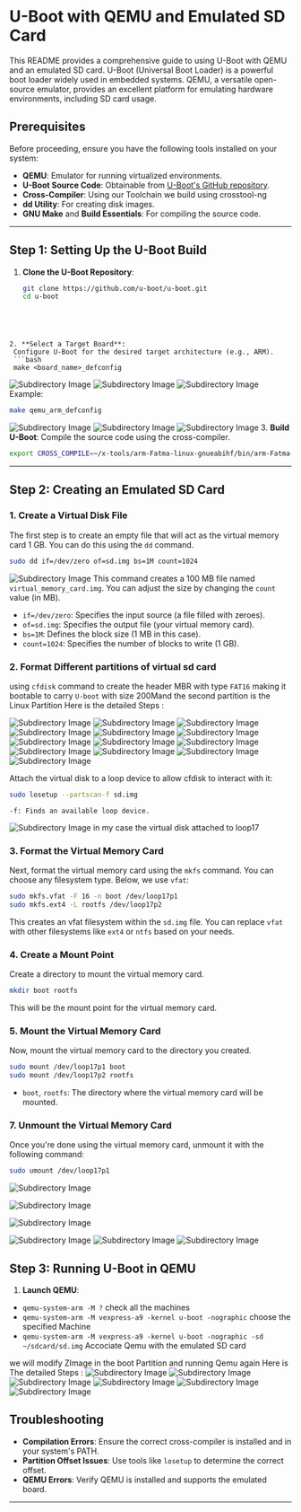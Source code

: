 # U-Boot with QEMU and Emulated SD Card

This README provides a comprehensive guide to using U-Boot with QEMU and an emulated SD card. U-Boot (Universal Boot Loader) is a powerful boot loader widely used in embedded systems. QEMU, a versatile open-source emulator, provides an excellent platform for emulating hardware environments, including SD card usage.

## Prerequisites

Before proceeding, ensure you have the following tools installed on your system:

- **QEMU**: Emulator for running virtualized environments.
- **U-Boot Source Code**: Obtainable from [U-Boot's GitHub repository](https://github.com/u-boot/u-boot).
- **Cross-Compiler**: Using our Toolchain we build using crosstool-ng
- **dd Utility**: For creating disk images.
- **GNU Make** and **Build Essentials**: For compiling the source code.

---

## Step 1: Setting Up the U-Boot Build

1. **Clone the U-Boot Repository**:
   ```bash
   git clone https://github.com/u-boot/u-boot.git
   cd u-boot
  ```

   
  

2. **Select a Target Board**:
   Configure U-Boot for the desired target architecture (e.g., ARM).
   ```bash
   make <board_name>_defconfig
   ```
   ![Subdirectory Image](../images/vexpress.png)
   ![Subdirectory Image](../images/config.png)
   ![Subdirectory Image](../images/env.png)
   Example:
   ```bash
   make qemu_arm_defconfig
   ```
   ![Subdirectory Image](../images/crosscompile.png)
   ![Subdirectory Image](../images/build.png)
   ![Subdirectory Image](../images/afterbuild.png)
3. **Build U-Boot**:
   Compile the source code using the cross-compiler.
   ```bash
   export CROSS_COMPILE=~/x-tools/arm-Fatma-linux-gnueabihf/bin/arm-Fatma-linux-gnueabihf-
   ```

---

## Step 2: Creating an Emulated SD Card

### 1. Create a Virtual Disk File
The first step is to create an empty file that will act as the virtual memory card 1 GB. You can do this using the `dd` command.

```bash
sudo dd if=/dev/zero of=sd.img bs=1M count=1024
```
 ![Subdirectory Image](../images/dd.png)
This command creates a 100 MB file named `virtual_memory_card.img`. You can adjust the size by changing the `count` value (in MB).

- `if=/dev/zero`: Specifies the input source (a file filled with zeroes).
- `of=sd.img`: Specifies the output file (your virtual memory card).
- `bs=1M`: Defines the block size (1 MB in this case).
- `count=1024`: Specifies the number of blocks to write (1 GB).

### 2. Format Different partitions of virtual sd card 

 using `cfdisk` command to create the header MBR with type `FAT16` making it bootable to carry `U-boot` with size 200Mand the second partition is the Linux Partition
 Here is the detailed Steps :
  
  ![Subdirectory Image](../images/dos.png)
  ![Subdirectory Image](../images/1.png)
  ![Subdirectory Image](../images/2.png)
  ![Subdirectory Image](../images/3.png)
  ![Subdirectory Image](../images/4.png)
  ![Subdirectory Image](../images/5.png)
  ![Subdirectory Image](../images/6.png)
  ![Subdirectory Image](../images/7.png)
  ![Subdirectory Image](../images/8.png)
  ![Subdirectory Image](../images/9.png)
  ![Subdirectory Image](../images/10.png)
  ![Subdirectory Image](../images/11.png)
  ![Subdirectory Image](../images/MBR.png)
  

 Attach the virtual disk to a loop device to allow cfdisk to interact with it:
```bash
sudo losetup --partscan-f sd.img
```
    -f: Finds an available loop device.
    
  ![Subdirectory Image](../images/losetup.png)
    in my case the virtual disk attached to loop17    
### 3. Format the Virtual Memory Card
Next, format the virtual memory card using the `mkfs` command. You can choose any filesystem type. Below, we use `vfat`:

```bash
sudo mkfs.vfat -F 16 -n boot /dev/loop17p1
sudo mkfs.ext4 -L rootfs /dev/loop17p2
```

This creates an vfat filesystem within the `sd.img` file. You can replace `vfat` with other filesystems like `ext4` or `ntfs` based on your needs.

### 4. Create a Mount Point
Create a directory to mount the virtual memory card.

```bash
mkdir boot rootfs
```

This will be the mount point for the virtual memory card.

### 5. Mount the Virtual Memory Card
Now, mount the virtual memory card to the directory you created.

```bash
sudo mount /dev/loop17p1 boot
sudo mount /dev/loop17p2 rootfs

```
- `boot`, `rootfs`: The directory where the virtual memory card will be mounted.


### 7. Unmount the Virtual Memory Card
Once you're done using the virtual memory card, unmount it with the following command:

```bash
sudo umount /dev/loop17p1 
```
![Subdirectory Image](../images/mkfs.png)

![Subdirectory Image](../images/lsblk.png)

![Subdirectory Image](../images/mkfs2.png)

![Subdirectory Image](../images/mount.png)
![Subdirectory Image](../images/boot-rootfs.png)
![Subdirectory Image](../images/umount.png)
## Step 3: Running U-Boot in QEMU

1. **Launch QEMU**:

  - `qemu-system-arm -M ?` check all the machines 
  - `qemu-system-arm -M vexpress-a9 -kernel u-boot -nographic` choose the specified Machine 
  - `qemu-system-arm -M vexpress-a9 -kernel u-boot -nographic -sd ~/sdcard/sd.img` Accociate Qemu with the emulated SD card 
  
 we will modify ZImage in the boot Partition and running Qemu again 
  Here is The detailed Steps :
  ![Subdirectory Image](../images/Qemu.png)
  ![Subdirectory Image](../images/QemuwithSDbeforeModify.png)
  ![Subdirectory Image](../images/modifyzimage.png)
  ![Subdirectory Image](../images/modifycontent.png)
  ![Subdirectory Image](../images/QemuWithSD.png)
  ![Subdirectory Image](../images/zImage.png)
  
## Troubleshooting

- **Compilation Errors**: Ensure the correct cross-compiler is installed and in your system's PATH.
- **Partition Offset Issues**: Use tools like `losetup` to determine the correct offset.
- **QEMU Errors**: Verify QEMU is installed and supports the emulated board.

---



